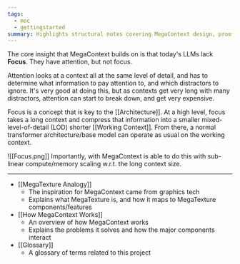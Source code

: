 ```yaml
---
tags:
  - moc
  - gettingstarted
summary: Highlights structural notes covering MegaContext design, proof-of-concept interfaces, runtime loop, and scope constraints.
---
```

The core insight that MegaContext builds on is that today's LLMs lack **Focus**.  They have attention, but not focus.

Attention looks at a context all at the same level of detail, and has to determine what information to pay attention to, and which distractors to ignore.  It's very good at doing this, but as contexts get very long with many distractors, attention can start to break down, and get very expensive.

Focus is a concept that is key to the [[Architecture]].  At a high level, focus takes a long context and compress that information into a smaller mixed-level-of-detail (LOD) shorter [[Working Context]].  From there, a normal transformer architecture/base model can operate as usual on the working context.

![[Focus.png]]
Importantly, with MegaContext is able to do this with sub-linear compute/memory scaling w.r.t. the long context size.

---

- [[MegaTexture Analogy]]
    - The inspiration for MegaContext came from graphics tech
    - Explains what MegaTexture is, and how it maps to MegaTexture components/features
- [[How MegaContext Works]]
    - An overview of how MegaContext works
    - Explains the problems it solves and how the major components interact
- [[Glossary]]
    - A glossary of terms related to this project
